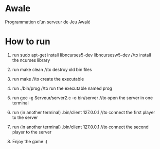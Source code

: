 # Awale
Programmation d’un serveur de Jeu Awalé

# How to run
1. run sudo apt-get install libncurses5-dev libncursesw5-dev //to install the ncurses library

2. run make clean //to destroy old bin files

3. run make //to create the executable

4. run ./bin/prog //to run the executable named prog

5. run gcc -g Serveur/server2.c -o bin/server //to open the server in one terminal

6. run (in another terminal) .bin/client 127.0.0.1 <pseudo-player1>  //to connect the first player to the server

7. run (in another terminal) .bin/client 127.0.0.1 <pseudo-player2>  //to connect the second player to the server

8. Enjoy the game :) 